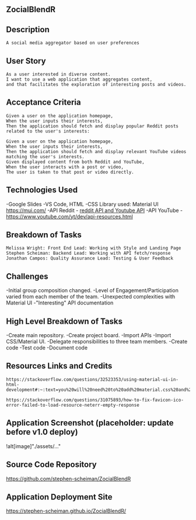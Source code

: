 ## ZocialBlendR

## Description 
```
A social media aggregator based on user preferences
```

## User Story
``` 
As a user interested in diverse content.
I want to use a web application that aggregates content, 
and that facilitates the exploration of interesting posts and videos.
```

## Acceptance Criteria
```
Given a user on the application homepage,
When the user inputs their interests,
Then the application should fetch and display popular Reddit posts related to the user's interests:

Given a user on the application homepage,
When the user inputs their interests,
Then the application should fetch and display relevant YouTube videos matching the user's interests.
Given displayed content from both Reddit and YouTube,
When the user interacts with a post or video,
The user is taken to that post or video directly.
```

## Technologies Used

-Google Slides
-VS Code, HTML
-CSS Library used: Material UI https://mui.com/
-API Reddit - [reddit API and Youtube API](https://www.reddit.com/dev/api)
-API YouTube - [https://www.youtube.com/yt/dev/api-resources.html
](https://www.youtube.com/yt/dev/api-resources.html)


## Breakdown of Tasks

```
Melissa Wright: Front End Lead: Working with Style and Landing Page
Stephen Scheiman: Backend Lead: Working with API fetch/response
Jonathan Campos: Quality Assurance Lead: Testing & User Feedback
```

## Challenges

-Initial group composition changed. 
-Level of Engagement/Participation varied from each member of the team. 
-Unexpected complexities with Material UI
-"Interesting" API documentation


## High Level Breakdown of Tasks

-Create main repository.
-Create project board.
-Import APIs
-Import CSS/Material UI.
-Delegate responsibilities to three team members.
-Create code
-Test code
-Document code


## Resources Links and Credits 

```
https://stackoverflow.com/questions/32523353/using-material-ui-in-html-development#:~:text=you%20will%20need%20to%20add%20material.css%20and%20ripple.css,file%20for%20js%20file%20material.js%20material.min.js%20and%20ripples.min.js

https://stackoverflow.com/questions/31075893/how-to-fix-favicon-ico-error-failed-to-load-resource-neterr-empty-response
```
## Application Screenshot (placeholder: update before v1.0 deploy)

!alt[image]"./assets/..."

## Source Code Repository

https://github.com/stephen-scheiman/ZocialBlendR

## Application Deployment Site

https://stephen-scheiman.github.io/ZocialBlendR/